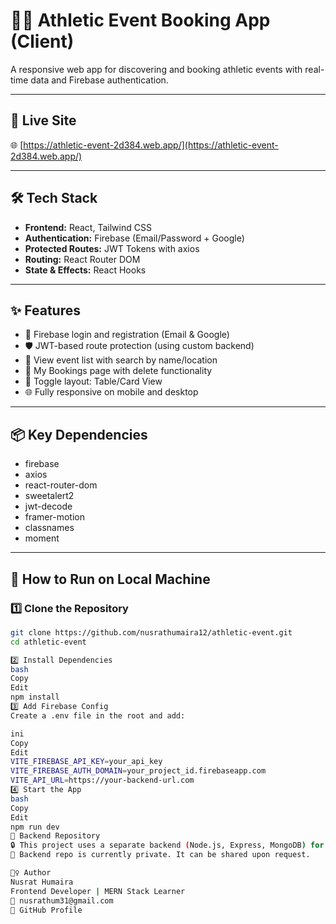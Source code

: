 # 🏃‍♀️ Athletic Event Booking App (Client)

A responsive web app for discovering and booking athletic events with real-time data and Firebase authentication.

---

## 🚀 Live Site

🌐 [https://athletic-event-2d384.web.app/](https://athletic-event-2d384.web.app/)

---

## 🛠️ Tech Stack

- **Frontend:** React, Tailwind CSS
- **Authentication:** Firebase (Email/Password + Google)
- **Protected Routes:** JWT Tokens with axios
- **Routing:** React Router DOM
- **State & Effects:** React Hooks

---

## ✨ Features

- 🔐 Firebase login and registration (Email & Google)
- 🛡️ JWT-based route protection (using custom backend)
- 📅 View event list with search by name/location
- 🧾 My Bookings page with delete functionality
- 🧰 Toggle layout: Table/Card View
- 🌐 Fully responsive on mobile and desktop

---

## 📦 Key Dependencies

- firebase
- axios
- react-router-dom
- sweetalert2
- jwt-decode
- framer-motion
- classnames
- moment

---

## 🧪 How to Run on Local Machine

### 1️⃣ Clone the Repository

```bash
git clone https://github.com/nusrathumaira12/athletic-event.git
cd athletic-event

2️⃣ Install Dependencies
bash
Copy
Edit
npm install
3️⃣ Add Firebase Config
Create a .env file in the root and add:

ini
Copy
Edit
VITE_FIREBASE_API_KEY=your_api_key
VITE_FIREBASE_AUTH_DOMAIN=your_project_id.firebaseapp.com
VITE_API_URL=https://your-backend-url.com
4️⃣ Start the App
bash
Copy
Edit
npm run dev
📡 Backend Repository
🔒 This project uses a separate backend (Node.js, Express, MongoDB) for secure API and JWT auth.
🔐 Backend repo is currently private. It can be shared upon request.

🙋‍♀️ Author
Nusrat Humaira
Frontend Developer | MERN Stack Learner
📧 nusrathum31@gmail.com
🔗 GitHub Profile
